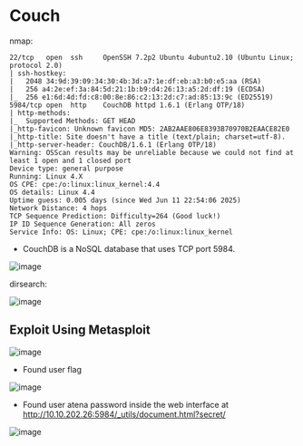 
# Couch

nmap: 
```
22/tcp   open  ssh     OpenSSH 7.2p2 Ubuntu 4ubuntu2.10 (Ubuntu Linux; protocol 2.0)
| ssh-hostkey:
|   2048 34:9d:39:09:34:30:4b:3d:a7:1e:df:eb:a3:b0:e5:aa (RSA)
|   256 a4:2e:ef:3a:84:5d:21:1b:b9:d4:26:13:a5:2d:df:19 (ECDSA)
|_  256 e1:6d:4d:fd:c8:00:8e:86:c2:13:2d:c7:ad:85:13:9c (ED25519)
5984/tcp open  http    CouchDB httpd 1.6.1 (Erlang OTP/18)
| http-methods:
|_  Supported Methods: GET HEAD
|_http-favicon: Unknown favicon MD5: 2AB2AAE806E8393B70970B2EAACE82E0
|_http-title: Site doesn't have a title (text/plain; charset=utf-8).
|_http-server-header: CouchDB/1.6.1 (Erlang OTP/18)
Warning: OSScan results may be unreliable because we could not find at least 1 open and 1 closed port
Device type: general purpose
Running: Linux 4.X
OS CPE: cpe:/o:linux:linux_kernel:4.4
OS details: Linux 4.4
Uptime guess: 0.005 days (since Wed Jun 11 22:54:06 2025)
Network Distance: 4 hops
TCP Sequence Prediction: Difficulty=264 (Good luck!)
IP ID Sequence Generation: All zeros
Service Info: OS: Linux; CPE: cpe:/o:linux:linux_kernel
```

* CouchDB is a NoSQL database that uses TCP port 5984.


![image](https://github.com/user-attachments/assets/b71c408d-e6d4-4da1-a21b-3aa62fc1305f)


dirsearch:


![image](https://github.com/user-attachments/assets/29328a7a-e865-4b63-9e43-b79822ed2ac9)


## Exploit Using Metasploit

![image](https://github.com/user-attachments/assets/50280ce6-2bee-4a0b-bedc-1281a5cd7292)


- Found user flag


![image](https://github.com/user-attachments/assets/7345d18b-cb6c-4734-b26a-e22f090b8dd9)


- Found user atena password inside the web interface at http://10.10.202.26:5984/_utils/document.html?secret/


![image](https://github.com/user-attachments/assets/5b828a83-e2c2-47b1-abd1-5a5bd055c63e)


